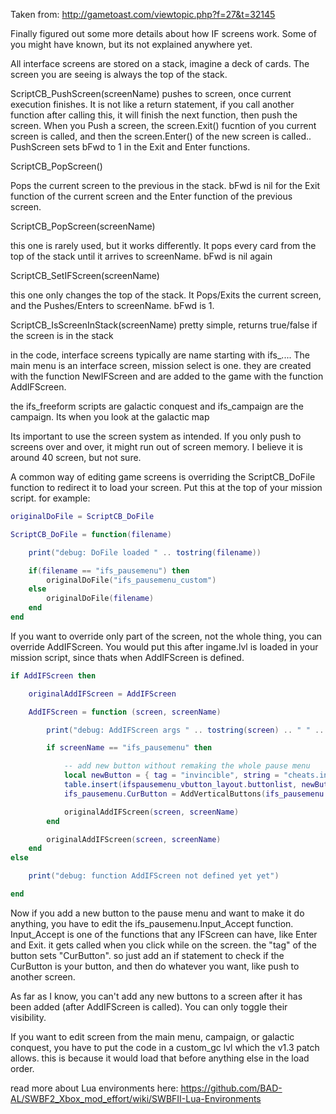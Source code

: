 
Taken from: http://gametoast.com/viewtopic.php?f=27&t=32145

Finally figured out some more details about how IF screens work. Some of you might have known, but its not explained anywhere yet. 

All interface screens are stored on a stack, imagine a deck of cards. The screen you are seeing is always the top of the stack.

ScriptCB_PushScreen(screenName)
pushes to screen, once current execution finishes.
It is not like a return statement, if you call another function after calling this, it will finish the next function, then push the screen. 
When you Push a screen, the screen.Exit() fucntion of you current screen is called, and then the screen.Enter() of the new screen is called.. PushScreen sets bFwd to 1 in the Exit and Enter functions.

ScriptCB_PopScreen()

Pops the current screen to the previous in the stack. bFwd is nil for the Exit function of the current screen and the Enter function of the previous screen.

ScriptCB_PopScreen(screenName)

this one is rarely used, but it works differently. It pops every card from the top of the stack until it arrives to screenName. bFwd is nil again

ScriptCB_SetIFScreen(screenName)

this one only changes the top of the stack. It Pops/Exits the current screen, and the Pushes/Enters to screenName. bFwd is 1.

ScriptCB_IsScreenInStack(screenName)
pretty simple, returns true/false if the screen is in the stack

in the code, interface screens typically are name starting with ifs_.... The main menu is an interface screen,  mission select is one. they are created with the function NewIFScreen and are added to the game with the function AddIFScreen. 

the ifs_freeform scripts are galactic conquest and ifs_campaign are the campaign. Its when you look at the galactic map

Its important to use the screen system as intended. If you only push to screens over and over, it might run out of screen memory. I believe it is around 40 screen, but not sure.

A common way of editing game screens is overriding the ScriptCB_DoFile function to redirect it to load your screen. Put this at the top of your mission script. for example:

```lua
originalDoFile = ScriptCB_DoFile

ScriptCB_DoFile = function(filename)

    print("debug: DoFile loaded " .. tostring(filename))

    if(filename == "ifs_pausemenu") then
        originalDoFile("ifs_pausemenu_custom")
    else
        originalDoFile(filename)
    end
end
```

If you want to override only part of the screen, not the whole thing, you can override AddIFScreen. You would put this after ingame.lvl is loaded in your mission script, since thats when AddIFScreen is defined.

```lua
if AddIFScreen then

    originalAddIFScreen = AddIFScreen

    AddIFScreen = function (screen, screenName)

        print("debug: AddIFScreen args " .. tostring(screen) .. " " .. tostring(screenName))

        if screenName == "ifs_pausemenu" then

            -- add new button without remaking the whole pause menu
            local newButton = { tag = "invincible", string = "cheats.invincible_on", }
            table.insert(ifspausemenu_vbutton_layout.buttonlist, newButton)
            ifs_pausemenu.CurButton = AddVerticalButtons(ifs_pausemenu.buttons,ifspausemenu_vbutton_layout)

            originalAddIFScreen(screen, screenName)
        end

        originalAddIFScreen(screen, screenName)
    end
else

    print("debug: function AddIFScreen not defined yet yet")

end
```

Now if you add a new button to the pause menu and want to make it do anything, you have to edit the ifs_pausemenu.Input_Accept function. Input_Accept is one of the functions that any IFScreen can have, like Enter and Exit. it gets called when you click while on the screen. the "tag" of the button sets "CurButton". so just add an if statement to check if the CurButton is your button, and then do whatever you want, like push to another screen.

As far as I know, you can't add any new buttons to a screen after it has been added (after AddIFScreen is called). You can only toggle their visibility.

If you want to edit screen from the main menu, campaign, or galactic conquest, you have to put the code in a custom_gc lvl which the v1.3 patch allows. this is because it would load that before anything else in the load order.

read more about Lua environments here: https://github.com/BAD-AL/SWBF2_Xbox_mod_effort/wiki/SWBFII-Lua-Environments
